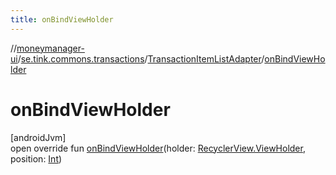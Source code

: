 ```yaml
---
title: onBindViewHolder
---
```

//[moneymanager-ui](../../../index.html)/[se.tink.commons.transactions](../index.html)/[TransactionItemListAdapter](index.html)/[onBindViewHolder](on-bind-view-holder.html)



# onBindViewHolder



[androidJvm]\
open override fun [onBindViewHolder](on-bind-view-holder.html)(holder: [RecyclerView.ViewHolder](https://developer.android.com/reference/kotlin/androidx/recyclerview/widget/RecyclerView.ViewHolder.html), position: [Int](https://kotlinlang.org/api/latest/jvm/stdlib/kotlin/-int/index.html))




